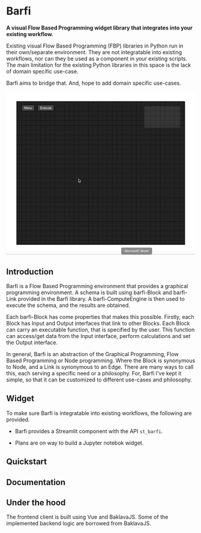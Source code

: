 # Barfi

**A visual Flow Based Programming widget library that integrates into your existing workflow.**

Existing visual Flow Based Programming (FBP) libraries in Python run in their own/separate environment. They are not integratable into existing workflows, nor can they be used as a component in your existing scripts. The main limitation for the existing Python libraries in this space is the lack of domain specific use-case. 

Barfi aims to bridge that. And, hope to add domain specific use-cases. 

![Demo GIF](/demo/demo.gif)

## Introduction

Barfi is a Flow Based Programming environment that provides a graphical programming environment. A schema is built using barfi-Block and barfi-Link provided in the Barfi library. A barfi-ComputeEngine is then used to execute the schema, and the results are obtained. 

Each barfi-Block has come properties that makes this possible. Firstly, each Block has Input and Output interfaces that link to other Blocks. Each Block can carry an executable function, that is specified by the user. This function can access/get data from the Input interface, perform calculations and set the Output interface. 

In general, Barfi is an abstraction of the Graphical Programming, Flow Based Programming or Node programming. Where the Block is synonymous to Node, and a Link is synonymous to an Edge. There are many ways to call this, each serving a specific need or a philosophy. For, Barfi I've kept it simple, so that it can be customized to different use-cases and philosophy. 

## Widget

To make sure Barfi is integratable into existing workflows, the following are provided.

- Barfi provides a Streamlit component with the API `st_barfi`. 

- Plans are on way to build a Jupyter notebok widget. 

## Quickstart

## Documentation

## Under the hood

The frontend client is built using Vue and BaklavaJS. Some of the implemented backend logic are borrowed from BaklavaJS.
